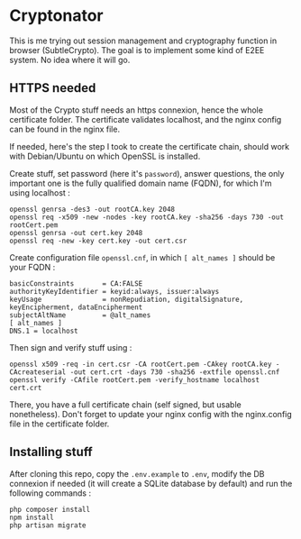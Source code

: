 # Cryptonator
This is me trying out session management and cryptography function in browser (SubtleCrypto). The goal is to implement some kind of E2EE system. No idea where it will go.

## HTTPS needed
Most of the Crypto stuff needs an https connexion, hence the whole certificate folder. The certificate validates localhost, and the nginx config can be found in the nginx file.

If needed, here's the step I took to create the certificate chain, should work with Debian/Ubuntu on which OpenSSL is installed.

Create stuff, set password (here it's `password`), answer questions, the only important one is the fully qualified domain name (FQDN), for which I'm using localhost :

    openssl genrsa -des3 -out rootCA.key 2048
    openssl req -x509 -new -nodes -key rootCA.key -sha256 -days 730 -out rootCert.pem
    openssl genrsa -out cert.key 2048
    openssl req -new -key cert.key -out cert.csr

Create configuration file `openssl.cnf`, in which `[ alt_names ]` should be your FQDN : 

    basicConstraints       = CA:FALSE
    authorityKeyIdentifier = keyid:always, issuer:always
    keyUsage               = nonRepudiation, digitalSignature, keyEncipherment, dataEncipherment
    subjectAltName         = @alt_names
    [ alt_names ]
    DNS.1 = localhost

Then sign and verify stuff using :

    openssl x509 -req -in cert.csr -CA rootCert.pem -CAkey rootCA.key -CAcreateserial -out cert.crt -days 730 -sha256 -extfile openssl.cnf
    openssl verify -CAfile rootCert.pem -verify_hostname localhost cert.crt

There, you have a full certificate chain (self signed, but usable nonetheless). Don't forget to update your nginx config with the nginx.config file in the certificate folder.

## Installing stuff

After cloning this repo, copy the `.env.example` to `.env`, modify the DB connexion if needed (it will create a SQLite database by default) and run the following commands :

    php composer install
    npm install
    php artisan migrate

